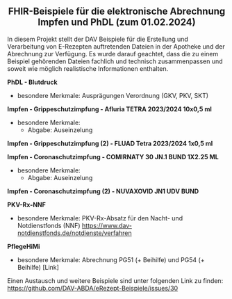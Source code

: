 <h2 align="center">FHIR-Beispiele für die elektronische Abrechnung Impfen und PhDL (zum 01.02.2024)</h2>
In diesem Projekt stellt der DAV Beispiele für die Erstellung und Verarbeitung von E-Rezepten auftretenden Dateien in der Apotheke und der Abrechnung zur Verfügung. 
Es wurde darauf geachtet, dass die zu einem Beispiel gehörenden Dateien fachlich und technisch zusammenpassen und soweit wie möglich realistische Informationen enthalten.<p>

**PhDL - Blutdruck**
- besondere Merkmale: Ausprägungen Verordnung (GKV, PKV, SKT)

**Impfen - Grippeschutzimpfung - Afluria TETRA 2023/2024 10x0,5 ml**
- besondere Merkmale: 
  - Abgabe: Auseinzelung

**Impfen - Grippeschutzimpfung (2) - FLUAD Tetra 2023/2024 1x0,5 ml**

**Impfen - Coronaschutzimpfung - COMIRNATY 30 JN.1 BUND 1X2.25 ML**
- besondere Merkmale:
  - Abgabe: Auseinzelung

**Impfen - Coronaschutzimpfung (2) - NUVAXOVID JN1 UDV BUND**

**PKV-Rx-NNF**
- besondere Merkmale: PKV-Rx-Absatz für den Nacht- und Notdienstfonds (NNF)
  https://www.dav-notdienstfonds.de/notdienste/verfahren

**PflegeHiMi**
- besondere Merkmale: Abrechnung PG51 (+ Beihilfe) und PG54 (+ Beihilfe)
  [Link]


Einen Austausch und weitere Beispiele sind unter folgenden Link zu finden:
https://github.com/DAV-ABDA/eRezept-Beispiele/issues/30